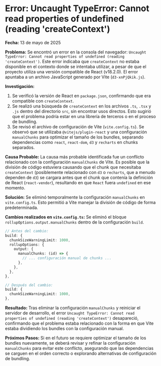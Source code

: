 # Error: Uncaught TypeError: Cannot read properties of undefined (reading 'createContext')

**Fecha:** 13 de mayo de 2025

**Problema:**
Se encontró un error en la consola del navegador: `Uncaught TypeError: Cannot read properties of undefined (reading 'createContext')`. Este error indicaba que `createContext` no estaba disponible en el contexto donde se intentaba utilizar, a pesar de que el proyecto utiliza una versión compatible de React (v18.2.0). El error apuntaba a un archivo JavaScript generado por Vite (`d3-xnPjQkik.js`).

**Investigación:**
1. Se verificó la versión de React en `package.json`, confirmando que era compatible con `createContext`.
2. Se realizó una búsqueda de `createContext` en los archivos `.ts`, `.tsx` y `.js` dentro del directorio `src`, sin encontrar usos directos. Esto sugirió que el problema podría estar en una librería de terceros o en el proceso de bundling.
3. Se revisó el archivo de configuración de Vite (`vite.config.ts`). Se observó que se utilizaba `@vitejs/plugin-react` y una configuración `manualChunks` para optimizar el tamaño de los bundles, separando dependencias como `react`, `react-dom`, `d3` y `recharts` en chunks separados.

**Causa Probable:**
La causa más probable identificada fue un conflicto relacionado con la configuración `manualChunks` de Vite. Es posible que la división de código estuviera causando que el chunk que necesitaba `createContext` (posiblemente relacionado con `d3` o `recharts`, que a menudo dependen de `d3`) se cargara antes que el chunk que contenía la definición de React (`react-vendor`), resultando en que `React` fuera `undefined` en ese momento.

**Solución:**
Se eliminó temporalmente la configuración `manualChunks` en `vite.config.ts`. Esto permitió a Vite manejar la división de código de forma predeterminada.

**Cambios realizados en `vite.config.ts`:**
Se eliminó el bloque `rollupOptions.output.manualChunks` dentro de la configuración `build`.

```typescript
// Antes del cambio:
build: {
  chunkSizeWarningLimit: 1000,
  rollupOptions: {
    output: {
      manualChunks: (id) => {
        // ... configuración manual de chunks ...
      },
    },
  },
},

// Después del cambio:
build: {
  chunkSizeWarningLimit: 1000,
},
```

**Resultado:**
Tras eliminar la configuración `manualChunks` y reiniciar el servidor de desarrollo, el error `Uncaught TypeError: Cannot read properties of undefined (reading 'createContext')` desapareció, confirmando que el problema estaba relacionado con la forma en que Vite estaba dividiendo los bundles con la configuración manual.

**Próximos Pasos:**
Si en el futuro se requiere optimizar el tamaño de los bundles nuevamente, se deberá revisar y refinar la configuración `manualChunks` para evitar este conflicto, asegurando que las dependencias se carguen en el orden correcto o explorando alternativas de configuración de bundling.